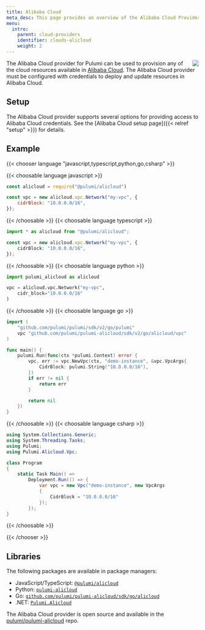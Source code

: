 ```yaml
---
title: Alibaba Cloud
meta_desc: This page provides an overview of the Alibaba Cloud Provider for Pulumi.
menu:
  intro:
    parent: cloud-providers
    identifier: clouds-alicloud
    weight: 2
---
```


<img src="/logos/tech/alicloud.png" align="right" class="h-16 px-8 pb-4">

The Alibaba Cloud provider for Pulumi can be used to provision any of the cloud resources available in [Alibaba Cloud](https://www.alibabacloud.com/).
The Alibaba Cloud provider must be configured with credentials to deploy and update resources in Alibaba Cloud.

## Setup

The Alibaba Cloud provider supports several options for providing access to Alibaba Cloud credentials.  See the [Alibaba Cloud setup page]({{< relref "setup" >}}) for details.

## Example

{{< chooser language "javascript,typescript,python,go,csharp" >}}

{{< choosable language javascript >}}

```javascript
const alicloud = require("@pulumi/alicloud")

const vpc = new alicloud.vpc.Network("my-vpc", {
    cidrBlock: "10.0.0.0/16",
});
```

{{< /choosable >}}
{{< choosable language typescript >}}

```typescript
import * as alicloud from "@pulumi/alicloud";

const vpc = new alicloud.vpc.Network("my-vpc", {
    cidrBlock: "10.0.0.0/16",
});
```

{{< /choosable >}}
{{< choosable language python >}}

```python
import pulumi_alicloud as alicloud

vpc = alicloud.vpc.Network("my-vpc",
    cidr_block="10.0.0.0/16"
)
```

{{< /choosable >}}
{{< choosable language go >}}

```go
import (
	"github.com/pulumi/pulumi/sdk/v2/go/pulumi"
	vpc "github.com/pulumi/pulumi-alicloud/sdk/v2/go/alicloud/vpc"
)

func main() {
	pulumi.Run(func(ctx *pulumi.Context) error {
		vpc, err := vpc.NewVpc(ctx, "demo-instance", &vpc.VpcArgs{
			CidrBlock: pulumi.String("10.0.0.0/16"),
		})
		if err != nil {
			return err
		}

		return nil
	})
}

```

{{< /choosable >}}
{{< choosable language csharp >}}

```csharp
using System.Collections.Generic;
using System.Threading.Tasks;
using Pulumi;
using Pulumi.Alicloud.Vpc;

class Program
{
    static Task Main() =>
        Deployment.Run(() => {
            var vpc = new Vpc("demo-instance", new VpcArgs
            {
                CidrBlock = "10.0.0.0/16"
            });
        });
}
```

{{< /choosable >}}

{{< /chooser >}}

## Libraries

The following packages are available in package managers:

* JavaScript/TypeScript: [`@pulumi/alicloud`](https://www.npmjs.com/package/@pulumi/alicloud)
* Python: [`pulumi-alicloud`](https://pypi.org/project/pulumi-alicloud/)
* Go: [`github.com/pulumi/pulumi-alicloud/sdk/go/alicloud`](https://github.com/pulumi/pulumi-alicloud)
* .NET: [`Pulumi.Alicloud`](https://www.nuget.org/packages/Pulumi.Alicloud)

The Alibaba Cloud provider is open source and available in the [pulumi/pulumi-alicloud](https://github.com/pulumi/pulumi-alicloud) repo.
